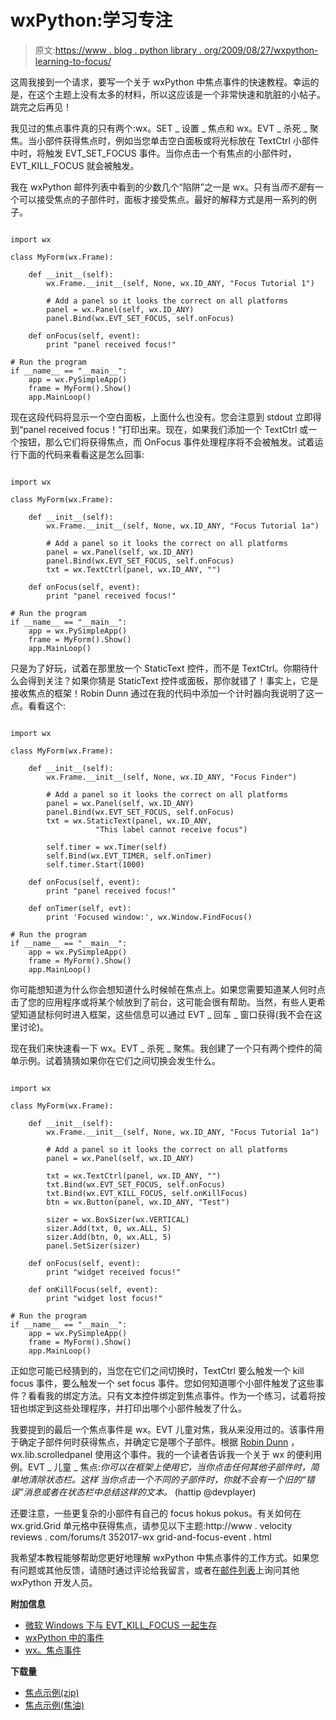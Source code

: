 # wxPython:学习专注

> 原文:[https://www . blog . python library . org/2009/08/27/wxpython-learning-to-focus/](https://www.blog.pythonlibrary.org/2009/08/27/wxpython-learning-to-focus/)

这周我接到一个请求，要写一个关于 wxPython 中焦点事件的快速教程。幸运的是，在这个主题上没有太多的材料，所以这应该是一个非常快速和肮脏的小帖子。跳完之后再见！

我见过的焦点事件真的只有两个:wx。SET _ 设置 _ 焦点和 wx。EVT _ 杀死 _ 聚焦。当小部件获得焦点时，例如当您单击空白面板或将光标放在 TextCtrl 小部件中时，将触发 EVT_SET_FOCUS 事件。当你点击一个有焦点的小部件时，EVT_KILL_FOCUS 就会被触发。

我在 wxPython 邮件列表中看到的少数几个“陷阱”之一是 wx。只有当*而不是*有一个可以接受焦点的子部件时，面板才接受焦点。最好的解释方式是用一系列的例子。

```

import wx

class MyForm(wx.Frame):

    def __init__(self):
        wx.Frame.__init__(self, None, wx.ID_ANY, "Focus Tutorial 1")

        # Add a panel so it looks the correct on all platforms
        panel = wx.Panel(self, wx.ID_ANY)
        panel.Bind(wx.EVT_SET_FOCUS, self.onFocus)        

    def onFocus(self, event):
        print "panel received focus!"

# Run the program
if __name__ == "__main__":
    app = wx.PySimpleApp()
    frame = MyForm().Show()
    app.MainLoop()

```

现在这段代码将显示一个空白面板，上面什么也没有。您会注意到 stdout 立即得到“panel received focus！”打印出来。现在，如果我们添加一个 TextCtrl 或一个按钮，那么它们将获得焦点，而 OnFocus 事件处理程序将不会被触发。试着运行下面的代码来看看这是怎么回事:

```

import wx

class MyForm(wx.Frame):

    def __init__(self):
        wx.Frame.__init__(self, None, wx.ID_ANY, "Focus Tutorial 1a")

        # Add a panel so it looks the correct on all platforms
        panel = wx.Panel(self, wx.ID_ANY)
        panel.Bind(wx.EVT_SET_FOCUS, self.onFocus)
        txt = wx.TextCtrl(panel, wx.ID_ANY, "")

    def onFocus(self, event):
        print "panel received focus!"

# Run the program
if __name__ == "__main__":
    app = wx.PySimpleApp()
    frame = MyForm().Show()
    app.MainLoop()

```

只是为了好玩，试着在那里放一个 StaticText 控件，而不是 TextCtrl。你期待什么会得到关注？如果你猜是 StaticText 控件或面板，那你就错了！事实上，它是接收焦点的框架！Robin Dunn 通过在我的代码中添加一个计时器向我说明了这一点。看看这个:

```

import wx

class MyForm(wx.Frame):

    def __init__(self):
        wx.Frame.__init__(self, None, wx.ID_ANY, "Focus Finder")

        # Add a panel so it looks the correct on all platforms
        panel = wx.Panel(self, wx.ID_ANY)
        panel.Bind(wx.EVT_SET_FOCUS, self.onFocus)
        txt = wx.StaticText(panel, wx.ID_ANY, 
                   "This label cannot receive focus")

        self.timer = wx.Timer(self)
        self.Bind(wx.EVT_TIMER, self.onTimer)
        self.timer.Start(1000)

    def onFocus(self, event):
        print "panel received focus!"

    def onTimer(self, evt):
        print 'Focused window:', wx.Window.FindFocus()

# Run the program
if __name__ == "__main__":
    app = wx.PySimpleApp()
    frame = MyForm().Show()
    app.MainLoop()

```

你可能想知道为什么你会想知道什么时候帧在焦点上。如果您需要知道某人何时点击了您的应用程序或将某个帧放到了前台，这可能会很有帮助。当然，有些人更希望知道鼠标何时进入框架，这些信息可以通过 EVT _ 回车 _ 窗口获得(我不会在这里讨论)。

现在我们来快速看一下 wx。EVT _ 杀死 _ 聚焦。我创建了一个只有两个控件的简单示例。试着猜猜如果你在它们之间切换会发生什么。

```

import wx

class MyForm(wx.Frame):

    def __init__(self):
        wx.Frame.__init__(self, None, wx.ID_ANY, "Focus Tutorial 1a")

        # Add a panel so it looks the correct on all platforms
        panel = wx.Panel(self, wx.ID_ANY)

        txt = wx.TextCtrl(panel, wx.ID_ANY, "")
        txt.Bind(wx.EVT_SET_FOCUS, self.onFocus)
        txt.Bind(wx.EVT_KILL_FOCUS, self.onKillFocus)
        btn = wx.Button(panel, wx.ID_ANY, "Test")

        sizer = wx.BoxSizer(wx.VERTICAL)
        sizer.Add(txt, 0, wx.ALL, 5)
        sizer.Add(btn, 0, wx.ALL, 5)
        panel.SetSizer(sizer)

    def onFocus(self, event):
        print "widget received focus!"

    def onKillFocus(self, event):
        print "widget lost focus!"

# Run the program
if __name__ == "__main__":
    app = wx.PySimpleApp()
    frame = MyForm().Show()
    app.MainLoop()

```

正如您可能已经猜到的，当您在它们之间切换时，TextCtrl 要么触发一个 kill focus 事件，要么触发一个 set focus 事件。您如何知道哪个小部件触发了这些事件？看看我的绑定方法。只有文本控件绑定到焦点事件。作为一个练习，试着将按钮也绑定到这些处理程序，并打印出哪个小部件触发了什么。

我要提到的最后一个焦点事件是 wx。EVT 儿童对焦，我从来没用过的。该事件用于确定子部件何时获得焦点，并确定它是哪个子部件。根据 [Robin Dunn](http://wxpython.org/blog/) ，wx.lib.scrolledpanel 使用这个事件。我的一个读者告诉我一个关于 wx 的便利用例。EVT _ 儿童 _ 焦点:*你可以在框架上使用它，当你点击任何其他子部件时，简单地清除状态栏。这样
当你点击一个不同的子部件时，你就不会有一个旧的“错误”消息或者在状态栏中总结这样的文本。* (hattip @devplayer)

还要注意，一些更复杂的小部件有自己的 focus hokus pokus。有关如何在 wx.grid.Grid 单元格中获得焦点，请参见以下主题:http://www . velocity reviews . com/forums/t 352017-wx grid-and-focus-event . html

我希望本教程能够帮助您更好地理解 wxPython 中焦点事件的工作方式。如果您有问题或其他反馈，请随时通过评论给我留言，或者在[邮件列表](http://wxpython.org/maillist.php)上询问其他 wxPython 开发人员。

**附加信息**

*   [微软 Windows 下与 EVT_KILL_FOCUS 一起生存](http://wiki.wxpython.org/Surviving%20with%20wxEVT%20KILL%20FOCUS%20under%20Microsoft%20Windows)
*   [wxPython 中的事件](http://zetcode.com/wxpython/events/)
*   [wx。焦点事件](http://www.wxpython.org/docs/api/wx.FocusEvent-class.html)

**下载量**

*   [焦点示例(zip)](https://www.blog.pythonlibrary.org/wp-content/uploads/2009/08/focusExamples.zip)
*   [焦点示例(焦油)](https://www.blog.pythonlibrary.org/wp-content/uploads/2009/08/focusExamples.tar)